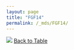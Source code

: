 ```yaml
---
layout: page
title: "FGF14"
permalink: /_mds/FGF14/
---
```


![](../../alns_9.28.22/aln_5HSAA040628_0.991.png?raw=true
)
[Back to Table](../../display)
